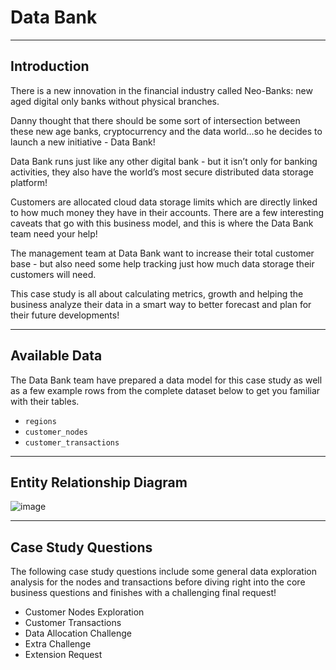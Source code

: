 # Data Bank

---

## Introduction

There is a new innovation in the financial industry called Neo-Banks: new aged digital only banks without physical branches.

Danny thought that there should be some sort of intersection between these new age banks, cryptocurrency and the data world…so he decides to launch a new initiative - Data Bank!

Data Bank runs just like any other digital bank - but it isn’t only for banking activities, they also have the world’s most secure distributed data storage platform!

Customers are allocated cloud data storage limits which are directly linked to how much money they have in their accounts. There are a few interesting caveats that go with this business model, and this is where the Data Bank team need your help!

The management team at Data Bank want to increase their total customer base - but also need some help tracking just how much data storage their customers will need.

This case study is all about calculating metrics, growth and helping the business analyze their data in a smart way to better forecast and plan for their future developments!

---

## Available Data

The Data Bank team have prepared a data model for this case study as well as a few example rows from the complete dataset below to get you familiar with their tables.

* `regions`
* `customer_nodes`
* `customer_transactions`

---

## Entity Relationship Diagram

![image](https://user-images.githubusercontent.com/125547568/231932551-dd67b09b-6f05-412a-87ff-eacb10513797.png)

---

## Case Study Questions

The following case study questions include some general data exploration analysis for the nodes and transactions before diving right into the core business questions and finishes with a challenging final request!

* Customer Nodes Exploration
* Customer Transactions
* Data Allocation Challenge
* Extra Challenge
* Extension Request
